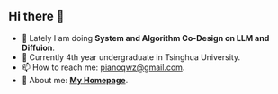 ## Hi there 👋

- 🔭 Lately I am doing **System and Algorithm Co-Design on LLM and Diffuion**.
- 🌱 Currently 4th year undergraduate in Tsinghua University.
- 📫 How to reach me: pianoqwz@gmail.com.
- 👯 About me: **[My Homepage](https://foreverpiano.github.io/)**.


<!--
**foreverpiano/foreverpiano** is a ✨ _special_ ✨ repository because its `README.md` (this file) appears on your GitHub profile.

Here are some ideas to get you started:

- 🔭 I’m currently working on ...
- 🌱 I’m currently learning ...
- 👯 I’m looking to collaborate on ...
- 🤔 I’m looking for help with ...
- 💬 Ask me about ...
- 📫 How to reach me: ...
- 😄 Pronouns: ...
- ⚡ Fun fact: ...
-->
